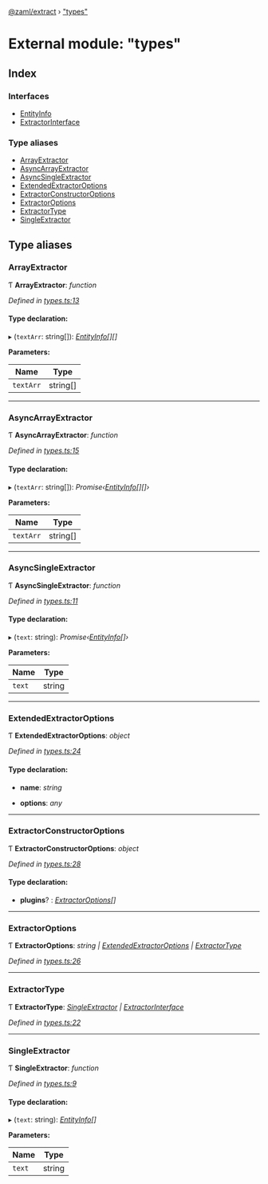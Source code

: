 [@zaml/extract](../README.md) › ["types"](_types_.md)

# External module: "types"

## Index

### Interfaces

* [EntityInfo](../interfaces/_types_.entityinfo.md)
* [ExtractorInterface](../interfaces/_types_.extractorinterface.md)

### Type aliases

* [ArrayExtractor](_types_.md#arrayextractor)
* [AsyncArrayExtractor](_types_.md#asyncarrayextractor)
* [AsyncSingleExtractor](_types_.md#asyncsingleextractor)
* [ExtendedExtractorOptions](_types_.md#extendedextractoroptions)
* [ExtractorConstructorOptions](_types_.md#extractorconstructoroptions)
* [ExtractorOptions](_types_.md#extractoroptions)
* [ExtractorType](_types_.md#extractortype)
* [SingleExtractor](_types_.md#singleextractor)

## Type aliases

###  ArrayExtractor

Ƭ **ArrayExtractor**: *function*

*Defined in [types.ts:13](https://github.com/nexushubs/zaml-lang/blob/52476e1/packages/zaml-extract/src/types.ts#L13)*

#### Type declaration:

▸ (`textArr`: string[]): *[EntityInfo](../interfaces/_types_.entityinfo.md)[][]*

**Parameters:**

Name | Type |
------ | ------ |
`textArr` | string[] |

___

###  AsyncArrayExtractor

Ƭ **AsyncArrayExtractor**: *function*

*Defined in [types.ts:15](https://github.com/nexushubs/zaml-lang/blob/52476e1/packages/zaml-extract/src/types.ts#L15)*

#### Type declaration:

▸ (`textArr`: string[]): *Promise‹[EntityInfo](../interfaces/_types_.entityinfo.md)[][]›*

**Parameters:**

Name | Type |
------ | ------ |
`textArr` | string[] |

___

###  AsyncSingleExtractor

Ƭ **AsyncSingleExtractor**: *function*

*Defined in [types.ts:11](https://github.com/nexushubs/zaml-lang/blob/52476e1/packages/zaml-extract/src/types.ts#L11)*

#### Type declaration:

▸ (`text`: string): *Promise‹[EntityInfo](../interfaces/_types_.entityinfo.md)[]›*

**Parameters:**

Name | Type |
------ | ------ |
`text` | string |

___

###  ExtendedExtractorOptions

Ƭ **ExtendedExtractorOptions**: *object*

*Defined in [types.ts:24](https://github.com/nexushubs/zaml-lang/blob/52476e1/packages/zaml-extract/src/types.ts#L24)*

#### Type declaration:

* **name**: *string*

* **options**: *any*

___

###  ExtractorConstructorOptions

Ƭ **ExtractorConstructorOptions**: *object*

*Defined in [types.ts:28](https://github.com/nexushubs/zaml-lang/blob/52476e1/packages/zaml-extract/src/types.ts#L28)*

#### Type declaration:

* **plugins**? : *[ExtractorOptions](_types_.md#extractoroptions)[]*

___

###  ExtractorOptions

Ƭ **ExtractorOptions**: *string | [ExtendedExtractorOptions](_types_.md#extendedextractoroptions) | [ExtractorType](_types_.md#extractortype)*

*Defined in [types.ts:26](https://github.com/nexushubs/zaml-lang/blob/52476e1/packages/zaml-extract/src/types.ts#L26)*

___

###  ExtractorType

Ƭ **ExtractorType**: *[SingleExtractor](_types_.md#singleextractor) | [ExtractorInterface](../interfaces/_types_.extractorinterface.md)*

*Defined in [types.ts:22](https://github.com/nexushubs/zaml-lang/blob/52476e1/packages/zaml-extract/src/types.ts#L22)*

___

###  SingleExtractor

Ƭ **SingleExtractor**: *function*

*Defined in [types.ts:9](https://github.com/nexushubs/zaml-lang/blob/52476e1/packages/zaml-extract/src/types.ts#L9)*

#### Type declaration:

▸ (`text`: string): *[EntityInfo](../interfaces/_types_.entityinfo.md)[]*

**Parameters:**

Name | Type |
------ | ------ |
`text` | string |
